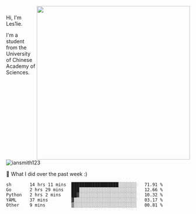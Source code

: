 <img align="right" src="https://github-readme-stats.vercel.app/api?username=iansmith123&show_icons=true&hide_border=true" width="420">

### 
Hi, I'm Les1ie. 

I'm a student from the University of Chinese Academy of Sciences.

<img src="https://komarev.com/ghpvc/?username=iansmith123" alt="iansmith123" />




🔭 What I did over the past week :)
<!--START_SECTION:waka-->
```text
sh       14 hrs 11 mins  ██████████████████░░░░░░░   71.91 % 
Go       2 hrs 29 mins   ███░░░░░░░░░░░░░░░░░░░░░░   12.66 % 
Python   2 hrs 2 mins    ██▓░░░░░░░░░░░░░░░░░░░░░░   10.32 % 
YAML     37 mins         ▓░░░░░░░░░░░░░░░░░░░░░░░░   03.17 % 
Other    9 mins          ▒░░░░░░░░░░░░░░░░░░░░░░░░   00.81 % 
```
<!--END_SECTION:waka-->


<!--
**IanSmith123/IanSmith123** is a ✨ _special_ ✨ repository because its `README.md` (this file) appears on your GitHub profile.
<img src="https://github.githubassets.com/images/spinners/octocat-spinner-64.gif">

Here are some ideas to get you started:

- 🔭 I’m currently working on ...
- 🌱 I’m currently learning ...
- 👯 I’m looking to collaborate on ...
- 🤔 I’m looking for help with ...
- 💬 Ask me about ...
- 📫 How to reach me: ...
- 😄 Pronouns: ...
- ⚡ Fun fact: ...
-->
